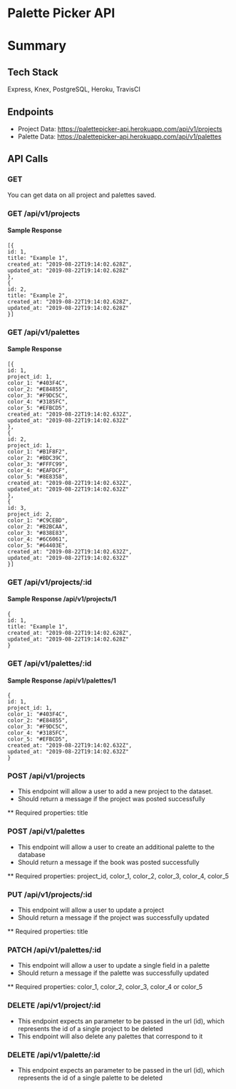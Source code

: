 # Palette Picker API

# Summary


## Tech Stack

Express, Knex, PostgreSQL, Heroku, TravisCI

## Endpoints

* Project Data: https://palettepicker-api.herokuapp.com/api/v1/projects
* Palette Data: https://palettepicker-api.herokuapp.com/api/v1/palettes

## API Calls

### GET

You can get data on all project and palettes saved.

### GET /api/v1/projects

#### Sample Response

```
[{
id: 1,
title: "Example 1",
created_at: "2019-08-22T19:14:02.628Z",
updated_at: "2019-08-22T19:14:02.628Z"
},
{
id: 2,
title: "Example 2",
created_at: "2019-08-22T19:14:02.628Z",
updated_at: "2019-08-22T19:14:02.628Z"
}]
```

### GET /api/v1/palettes

#### Sample Response

```
[{
id: 1,
project_id: 1,
color_1: "#403F4C",
color_2: "#E84855",
color_3: "#F9DC5C",
color_4: "#3185FC",
color_5: "#EFBCD5",
created_at: "2019-08-22T19:14:02.632Z",
updated_at: "2019-08-22T19:14:02.632Z"
},
{
id: 2,
project_id: 1,
color_1: "#B1F8F2",
color_2: "#BDC39C",
color_3: "#FFFC99",
color_4: "#EAFDCF",
color_5: "#8E8358",
created_at: "2019-08-22T19:14:02.632Z",
updated_at: "2019-08-22T19:14:02.632Z"
},
{
id: 3,
project_id: 2,
color_1: "#C9CEBD",
color_2: "#B2BCAA",
color_3: "#838E83",
color_4: "#6C6061",
color_5: "#64403E",
created_at: "2019-08-22T19:14:02.632Z",
updated_at: "2019-08-22T19:14:02.632Z"
}]
```

### GET /api/v1/projects/:id

#### Sample Response /api/v1/projects/1

```
{
id: 1,
title: "Example 1",
created_at: "2019-08-22T19:14:02.628Z",
updated_at: "2019-08-22T19:14:02.628Z"
}
```

### GET /api/v1/palettes/:id

#### Sample Response /api/v1/palettes/1

```
{
id: 1,
project_id: 1,
color_1: "#403F4C",
color_2: "#E84855",
color_3: "#F9DC5C",
color_4: "#3185FC",
color_5: "#EFBCD5",
created_at: "2019-08-22T19:14:02.632Z",
updated_at: "2019-08-22T19:14:02.632Z"
}
```


### POST /api/v1/projects
- This endpoint will allow a user to add a new project to the dataset.
- Should return a message if the project was posted successfully

** Required properties: title

### POST /api/v1/palettes
- This endpoint will allow a user to create an additional palette to the database
- Should return a message if the book was posted successfully

** Required properties: project_id, color_1, color_2, color_3, color_4, color_5

### PUT /api/v1/projects/:id
- This endpoint will allow a user to update a project
- Should return a message if the project was successfully updated

** Required properties: title

### PATCH /api/v1/palettes/:id
- This endpoint will allow a user to update a single field in a palette
- Should return a message if the palette was successfully updated

** Required properties: color_1, color_2, color_3, color_4 or color_5


### DELETE /api/v1/project/:id
- This endpoint expects an parameter to be passed in the url (id), which represents the id of a single project to be deleted
- This endpoint will also delete any palettes that correspond to it

### DELETE /api/v1/palette/:id
- This endpoint expects an parameter to be passed in the url (id), which represents the id of a single palette to be deleted
